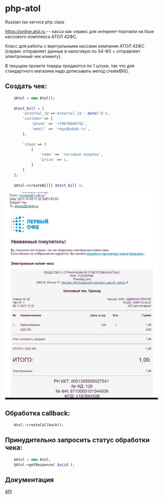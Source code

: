 # php-atol
Russian tax service php class
 
https://online.atol.ru -- касса как сервис для интернет-торговли на базе кассового комплекса АТОЛ 42ФС.

Класс для работы с виртуальными кассами компании АТОЛ 42ФС 
(сервис отправляет данные в налоговую по 54-ФЗ + отправляет электронный чек клиенту).
  
В текущем проекте товары продаются по 1 штуке, так что для стандартного магазина надо дописывать метод createBill().
 
## Создать чек:
```php
    $Atol = new Atol();
    
    $test_bill = [
        'external_id'=>'external_id-'.date('U'),
        'customer'=> [
            'phone' => '+79670660742',
            'email' => 'regs@babak.ru',
        ],

        'items'=> [
            [
                'name' => 'тестовая покупка',
                'price' => 1,
            ]
        ]
    ];

    $Atol->createBill( $test_bill );
```


![Результат](https://github.com/Doctorrr/php-atol/blob/master/photo_2017-11-09_19-24-37.jpg "Результат")

## Обработка callback:
```php
    Atol::createCallback();
```

## Принудительно запросить статус обработки чека:
```php
    $Atol = new Atol;
    $Atol->getResponce( $uiid );
```

## Документация
[API](https://github.com/Doctorrr/php-atol/blob/master/API%20сервиса%20АТОЛ%20Онлайн_v3.pdf)
